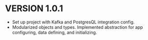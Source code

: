 # VERSION 1.0.1
 - Set up project with Kafka and PostgresQL integration config.
 - Modularized objects and types. Implemented abstraction for app configuring, data defining, and initializing.